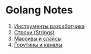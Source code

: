 # Golang Notes

1. [Инструменты разработчика](notes/01-tools.md)
2. [Строки (Strings)](notes/02-strings.md)
3. [Массивы и слайсы](notes/03-slices.md)
4. [Горутины и каналы](notes/08-goroutines.md)
